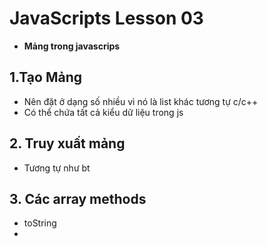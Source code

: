 # JavaScripts Lesson 03

- **Mảng trong javascrips**

## 1.Tạo Mảng
- Nên đặt ở dạng số nhiều vì nó là list khác tương tự c/c++
- Có thể chứa tất cả kiểu dữ liệu trong js

## 2. Truy xuất mảng
- Tương tự như bt
 
## 3. Các array methods
- toString
- 
